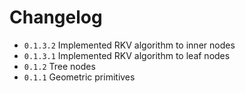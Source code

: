 # Changelog

- ``0.1.3.2``   Implemented RKV algorithm to inner nodes
- ``0.1.3.1``   Implemented RKV algorithm to leaf nodes
- ``0.1.2``     Tree nodes
- ``0.1.1``     Geometric primitives